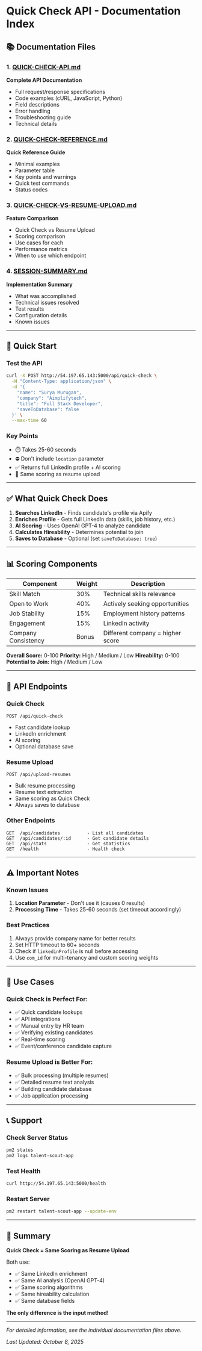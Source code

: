 # Quick Check API - Documentation Index

## 📚 Documentation Files

### 1. [QUICK-CHECK-API.md](./QUICK-CHECK-API.md)
**Complete API Documentation**
- Full request/response specifications
- Code examples (cURL, JavaScript, Python)
- Field descriptions
- Error handling
- Troubleshooting guide
- Technical details

### 2. [QUICK-CHECK-REFERENCE.md](./QUICK-CHECK-REFERENCE.md)
**Quick Reference Guide**
- Minimal examples
- Parameter table
- Key points and warnings
- Quick test commands
- Status codes

### 3. [QUICK-CHECK-VS-RESUME-UPLOAD.md](./QUICK-CHECK-VS-RESUME-UPLOAD.md)
**Feature Comparison**
- Quick Check vs Resume Upload
- Scoring comparison
- Use cases for each
- Performance metrics
- When to use which endpoint

### 4. [SESSION-SUMMARY.md](./SESSION-SUMMARY.md)
**Implementation Summary**
- What was accomplished
- Technical issues resolved
- Test results
- Configuration details
- Known issues

---

## 🚀 Quick Start

### Test the API
```bash
curl -X POST http://54.197.65.143:5000/api/quick-check \
  -H "Content-Type: application/json" \
  -d '{
    "name": "Surya Murugan",
    "company": "Aimplifytech",
    "title": "Full Stack Developer",
    "saveToDatabase": false
  }' \
  --max-time 60
```

### Key Points
- ⏱️ Takes 25-60 seconds
- ⛔ Don't include `location` parameter
- ✅ Returns full LinkedIn profile + AI scoring
- 🎯 Same scoring as resume upload

---

## ✅ What Quick Check Does

1. **Searches LinkedIn** - Finds candidate's profile via Apify
2. **Enriches Profile** - Gets full LinkedIn data (skills, job history, etc.)
3. **AI Scoring** - Uses OpenAI GPT-4 to analyze candidate
4. **Calculates Hireability** - Determines potential to join
5. **Saves to Database** - Optional (set `saveToDatabase: true`)

---

## 📊 Scoring Components

| Component | Weight | Description |
|-----------|--------|-------------|
| Skill Match | 30% | Technical skills relevance |
| Open to Work | 40% | Actively seeking opportunities |
| Job Stability | 15% | Employment history patterns |
| Engagement | 15% | LinkedIn activity |
| Company Consistency | Bonus | Different company = higher score |

**Overall Score:** 0-100
**Priority:** High / Medium / Low
**Hireability:** 0-100
**Potential to Join:** High / Medium / Low

---

## 🔑 API Endpoints

### Quick Check
```
POST /api/quick-check
```
- Fast candidate lookup
- LinkedIn enrichment
- AI scoring
- Optional database save

### Resume Upload
```
POST /api/upload-resumes
```
- Bulk resume processing
- Resume text extraction
- Same scoring as Quick Check
- Always saves to database

### Other Endpoints
```
GET  /api/candidates          - List all candidates
GET  /api/candidates/:id      - Get candidate details
GET  /api/stats               - Get statistics
GET  /health                  - Health check
```

---

## ⚠️ Important Notes

### Known Issues
1. **Location Parameter** - Don't use it (causes 0 results)
2. **Processing Time** - Takes 25-60 seconds (set timeout accordingly)

### Best Practices
1. Always provide company name for better results
2. Set HTTP timeout to 60+ seconds
3. Check if `linkedinProfile` is null before accessing
4. Use `com_id` for multi-tenancy and custom scoring weights

---

## 🎯 Use Cases

### Quick Check is Perfect For:
- ✅ Quick candidate lookups
- ✅ API integrations
- ✅ Manual entry by HR team
- ✅ Verifying existing candidates
- ✅ Real-time scoring
- ✅ Event/conference candidate capture

### Resume Upload is Better For:
- ✅ Bulk processing (multiple resumes)
- ✅ Detailed resume text analysis
- ✅ Building candidate database
- ✅ Job application processing

---

## 📞 Support

### Check Server Status
```bash
pm2 status
pm2 logs talent-scout-app
```

### Test Health
```bash
curl http://54.197.65.143:5000/health
```

### Restart Server
```bash
pm2 restart talent-scout-app --update-env
```

---

## 🎉 Summary

**Quick Check = Same Scoring as Resume Upload**

Both use:
- ✅ Same LinkedIn enrichment
- ✅ Same AI analysis (OpenAI GPT-4)
- ✅ Same scoring algorithms
- ✅ Same hireability calculation
- ✅ Same database fields

**The only difference is the input method!**

---

*For detailed information, see the individual documentation files above.*

*Last Updated: October 8, 2025*
